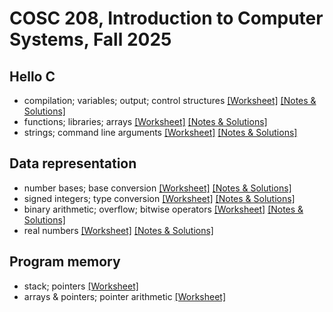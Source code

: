 # COSC 208, Introduction to Computer Systems, Fall 2025

## Hello C
* compilation; variables; output; control structures [[Worksheet]](01_hello-C_compilation-variables-output-control.worksheet.html) [[Notes & Solutions]](01_hello-C_compilation-variables-output-control.notes.html)
* functions; libraries; arrays [[Worksheet]](02_hello-C_functions-libraries-arrays.worksheet.html) [[Notes & Solutions]](02_hello-C_functions-libraries-arrays.notes.html)
* strings; command line arguments [[Worksheet]](03_hello-C_strings-arguments.worksheet.html) [[Notes & Solutions]](03_hello-C_strings-arguments.notes.html)


## Data representation
* number bases; base conversion [[Worksheet]](11_data-representation_number-bases.worksheet.html) [[Notes & Solutions]](11_data-representation_number-bases.notes.html)
* signed integers; type conversion [[Worksheet]](12_data-representation_signed.worksheet.html) [[Notes & Solutions]](12_data-representation_signed.notes.html)
* binary arithmetic; overflow; bitwise operators [[Worksheet]](13_data-representation_bitwise.worksheet.html) [[Notes & Solutions]](13_data-representation_bitwise.notes.html)
* real numbers [[Worksheet]](14_data-representation_real.worksheet.html) [[Notes & Solutions]](14_data-representation_real.notes.html)

## Program memory
* stack; pointers [[Worksheet]](21_program-memory_pointers.worksheet.html) <!--[[Notes & Solutions]](21_program-memory_pointers.notes.html)-->
* arrays & pointers; pointer arithmetic [[Worksheet]](23_program-memory_arrays.worksheet.html) <!--[[Notes & Solutions]](23_program-memory_arrays.notes.html)-->
  
<!--
* dynamic memory allocation [[Worksheet]](22_program-memory_malloc.worksheet.html) [[Notes & Solutions]](22_program-memory_malloc.notes.html)
* structs [[Worksheet]](23_program-memory_structs.worksheet.html) [[Notes & Solutions]](23_program-memory_structs.notes.html)

## Architecture
* von Neumann; logic gates [[Worksheet]](30_architecture_components.worksheet.html) [[Notes & Solutions]](30_architecture_components.notes.html)
* circuits [[Worksheet]](31_architecture_circuits.worksheet.html) [[Notes & Solutions]](31_architecture_circuits.notes.html)
* processing unit [[Worksheet]](32_architecture_processor.worksheet.html) [[Notes & Solutions]](32_architecture_processor.notes.html)

## Assembly
* arithmetic and ldr/str operations [[Worksheet]](40_assembly_operations.worksheet.html) [[Notes & Solutions]](40_assembly_operations.notes.html)
* conditionals and loops [[Worksheet]](41_assembly_branching.worksheet.html) [[Notes & Solutions]](41_assembly_branching.notes.html)
* functions [[Worksheet]](42_assembly_functions.worksheet.html) [[Notes & Solutions]](42_assembly_functions.notes.html)

## Storage
* memory hierarchy; locality [[Worksheet]](50_storage_hierarchy.worksheet.html) [[Notes & Solutions]](50_storage_hierarchy.notes.html)
* caching; loop optimization [[Worksheet]](51_storage_caching.worksheet.html) [[Notes & Solutions]](51_storage_caching.notes.html)

## Operating systems
* limited direct execution; system calls [[Worksheet]](60_os_lde.worksheet.html) [[Notes & Solutions]](60_os_lde.notes.html)
* processes [[Worksheet]](61_os_processes.worksheet.html) [[Notes & Solutions]](61_os_processes.notes.html)

## Concurrency
* shared memory; POSIX threads [[Worksheet]](70_concurrency_threads.worksheet.html) [[Notes & Solutions]](70_concurrency_threads.notes.html)
* creating multi-threaded programs [[Worksheet]](71_concurrency_transforming.worksheet.html) [[Notes & Solutions]](71_concurrency_transforming.notes.html)

## Virtualization
* hypervisors; containers [[Worksheet]](80_virtualization_hypervisors.worksheet.html) [[Notes & Solutions]](80_virtualization_hypervisors.notes.html)
* data centers; cloud computing [[Worksheet]](81_virtualization_cloud.worksheet.html) [[Notes & Solutions]](81_virtualization_cloud.notes.html)-->
